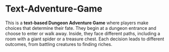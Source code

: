 # Text-Adventure-Game
This is a **text-based Dungeon Adventure Game** where players make choices that determine their fate. They begin at a dungeon entrance and choose to enter or walk away. Inside, they face different paths, including a room with a giant spider or a treasure chest. Each decision leads to different outcomes, from battling creatures to finding riches. 
